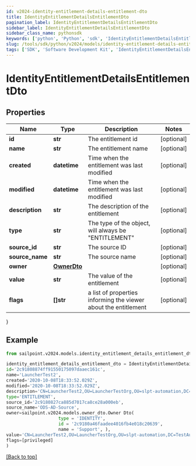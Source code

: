```yaml
---
id: v2024-identity-entitlement-details-entitlement-dto
title: IdentityEntitlementDetailsEntitlementDto
pagination_label: IdentityEntitlementDetailsEntitlementDto
sidebar_label: IdentityEntitlementDetailsEntitlementDto
sidebar_class_name: pythonsdk
keywords: ['python', 'Python', 'sdk', 'IdentityEntitlementDetailsEntitlementDto', 'V2024IdentityEntitlementDetailsEntitlementDto'] 
slug: /tools/sdk/python/v2024/models/identity-entitlement-details-entitlement-dto
tags: ['SDK', 'Software Development Kit', 'IdentityEntitlementDetailsEntitlementDto', 'V2024IdentityEntitlementDetailsEntitlementDto']
---
```


# IdentityEntitlementDetailsEntitlementDto


## Properties

Name | Type | Description | Notes
------------ | ------------- | ------------- | -------------
**id** | **str** | The entitlement id | [optional] 
**name** | **str** | The entitlement name | [optional] 
**created** | **datetime** | Time when the entitlement was last modified | [optional] 
**modified** | **datetime** | Time when the entitlement was last modified | [optional] 
**description** | **str** | The description of the entitlement | [optional] 
**type** | **str** | The type of the object, will always be \"ENTITLEMENT\" | [optional] 
**source_id** | **str** | The source ID | [optional] 
**source_name** | **str** | The source name | [optional] 
**owner** | [**OwnerDto**](owner-dto) |  | [optional] 
**value** | **str** | The value of the entitlement | [optional] 
**flags** | **[]str** | a list of properties informing the viewer about the entitlement | [optional] 
}

## Example

```python
from sailpoint.v2024.models.identity_entitlement_details_entitlement_dto import IdentityEntitlementDetailsEntitlementDto

identity_entitlement_details_entitlement_dto = IdentityEntitlementDetailsEntitlementDto(
id='2c91808874ff91550175097daaec161c',
name='LauncherTest2',
created='2020-10-08T18:33:52.029Z',
modified='2020-10-08T18:33:52.029Z',
description='CN=LauncherTest2,OU=LauncherTestOrg,OU=slpt-automation,DC=TestAutomationAD,DC=local',
type='ENTITLEMENT',
source_id='2c9180827ca885d7017ca8ce28a000eb',
source_name='ODS-AD-Source',
owner=sailpoint.v2024.models.owner_dto.Owner Dto(
                    type = 'IDENTITY', 
                    id = '2c9180a46faadee4016fb4e018c20639', 
                    name = 'Support', ),
value='CN=LauncherTest2,OU=LauncherTestOrg,OU=slpt-automation,DC=TestAutomationAD,DC=local',
flags=[privileged]
)

```
[[Back to top]](#) 

